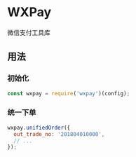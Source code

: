# WXPay

微信支付工具库

## 用法

### 初始化

```js
const wxpay = require('wxpay')(config);
```

### 统一下单

```js
wxpay.unifiedOrder({
  out_trade_no: '201804010000',
  // ...
});
```